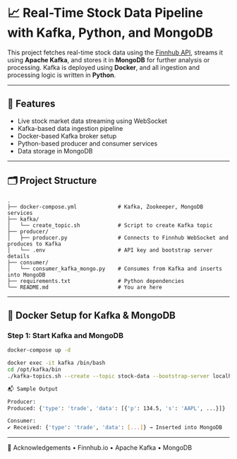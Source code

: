 # 📈 Real-Time Stock Data Pipeline with Kafka, Python, and MongoDB

This project fetches real-time stock data using the [Finnhub API](https://finnhub.io/), streams it using **Apache Kafka**, and stores it in **MongoDB** for further analysis or processing. Kafka is deployed using **Docker**, and all ingestion and processing logic is written in **Python**.

---

## 🚀 Features

- Live stock market data streaming using WebSocket
- Kafka-based data ingestion pipeline
- Docker-based Kafka broker setup
- Python-based producer and consumer services
- Data storage in MongoDB

---

## 🗂️ Project Structure

```
.
├── docker-compose.yml             # Kafka, Zookeeper, MongoDB services
├── kafka/
│   └── create_topic.sh            # Script to create Kafka topic
├── producer/
│   ├── producer.py                # Connects to Finnhub WebSocket and produces to Kafka
│   └── .env                       # API key and bootstrap server details
├── consumer/
│   └── consumer_kafka_mongo.py    # Consumes from Kafka and inserts into MongoDB
├── requirements.txt               # Python dependencies
└── README.md                      # You are here
```

---

## 🐳 Docker Setup for Kafka & MongoDB

### Step 1: Start Kafka and MongoDB

```bash
docker-compose up -d

docker exec -it kafka /bin/bash
cd /opt/kafka/bin
./kafka-topics.sh --create --topic stock-data --bootstrap-server localhost:9092 --replication-factor 1 --partitions 1

📬 Sample Output

Producer:
Produced: {'type': 'trade', 'data': [{'p': 134.5, 's': 'AAPL', ...}]}

Consumer:
✔ Received: {'type': 'trade', 'data': [...]} → Inserted into MongoDB

```
---

🙌 Acknowledgements
    •   Finnhub.io
	•	Apache Kafka
	•	MongoDB
